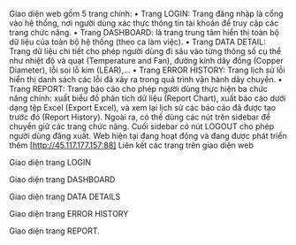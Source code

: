 Giao diện web gồm 5 trang chính: 
•	Trang LOGIN: Trang đăng nhập là cổng vào hệ thống, nơi người dùng xác thực thông tin tài khoản để truy cập các trang chức năng.
•	Trang DASHBOARD: là trang trung tâm hiển thị toàn bộ dữ liệu của toàn bộ hệ thống (theo ca làm việc). 
•	Trang DATA DETAIL: Trang dữ liệu chi tiết cho phép người dùng đi sâu vào từng thông số cụ thể như nhiệt độ và quạt (Temperature and Fan), đường kính dây đồng (Copper Diameter), lỗi soi lỗ kim (LEAR),...
•	Trang ERROR HISTORY: Trang lịch sử lỗi hiển thị danh sách các lỗi đã xảy ra trong quá trình vận hành dây chuyền. 
•	Trang REPORT: Trang báo cáo cho phép người dùng thực hiện ba chức năng chính: xuất biểu đồ phân tích dữ liệu (Report Chart), xuất báo cáo dưới dạng tệp Excel (Export Excel), và xem lại lịch sử các báo cáo đã được tạo trước đó (Report History).
Ngoài ra, có thể dùng các nút trên sidebar để chuyển giữ các trang chức năng. Cuối sidebar có nút LOGOUT cho phép người dùng đăng xuất. 
Web hiện tại đang hoạt động và đang được phát triển thêm [http://45.117.177.157:88]
Liên kết các trang trên giao diện web

Giao diện trang LOGIN



Giao diện trang DASHBOARD



Giao diện trang DATA DETAILS


 
Giao diện trang ERROR HISTORY


 
Giao diện trang REPORT.


